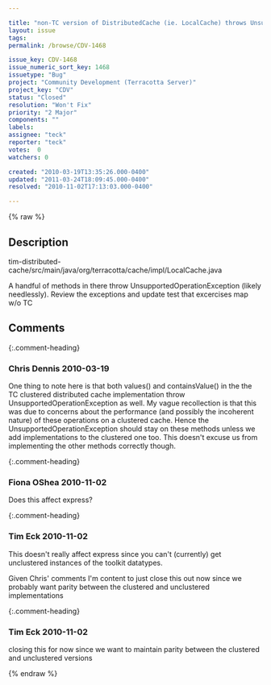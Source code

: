 ```yaml
---

title: "non-TC version of DistributedCache (ie. LocalCache) throws UnsupportedOperationException"
layout: issue
tags: 
permalink: /browse/CDV-1468

issue_key: CDV-1468
issue_numeric_sort_key: 1468
issuetype: "Bug"
project: "Community Development (Terracotta Server)"
project_key: "CDV"
status: "Closed"
resolution: "Won't Fix"
priority: "2 Major"
components: ""
labels: 
assignee: "teck"
reporter: "teck"
votes:  0
watchers: 0

created: "2010-03-19T13:35:26.000-0400"
updated: "2011-03-24T18:09:45.000-0400"
resolved: "2010-11-02T17:13:03.000-0400"

---
```




{% raw %}



## Description

<div markdown="1" class="description">

tim-distributed-cache/src/main/java/org/terracotta/cache/impl/LocalCache.java

A handful of methods in there throw UnsupportedOperationException (likely needlessly). Review the exceptions and update test that excercises map w/o TC


</div>

## Comments


{:.comment-heading}
### **Chris Dennis** <span class="date">2010-03-19</span>

<div markdown="1" class="comment">

One thing to note here is that both values() and containsValue() in the the TC clustered distributed cache implementation throw UnsupportedOperationException as well.  My vague recollection is that this was due to concerns about the performance (and possibly the incoherent nature) of these operations on a clustered cache.  Hence the UnsupportedOperationException should stay on these methods unless we add implementations to the clustered one too.  This doesn't excuse us from implementing the other methods correctly though.

</div>


{:.comment-heading}
### **Fiona OShea** <span class="date">2010-11-02</span>

<div markdown="1" class="comment">

Does this affect express?

</div>


{:.comment-heading}
### **Tim Eck** <span class="date">2010-11-02</span>

<div markdown="1" class="comment">

This doesn't really affect express since you can't (currently) get unclustered instances of the toolkit datatypes. 

Given Chris' comments I'm content to just close this out now since we probably want parity between the clustered and unclustered implementations


</div>


{:.comment-heading}
### **Tim Eck** <span class="date">2010-11-02</span>

<div markdown="1" class="comment">

closing this for now since we want to maintain parity between the clustered and unclustered versions 


</div>



{% endraw %}
